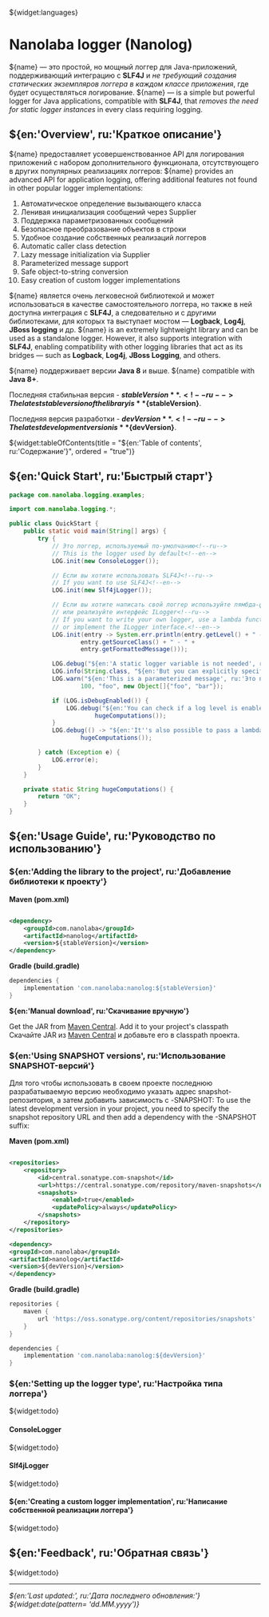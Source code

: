 <!--@nrg.languages=en,ru-->
<!--@nrg.defaultLanguage=en-->

<!--@name=**Nanolog**-->
<!--@stableVersion=1.0-->
<!--@devVersion=1.1-SNAPSHOT-->

${widget:languages}

# Nanolaba logger (Nanolog)

${name} — это простой, но мощный логгер для Java-приложений, поддерживающий интеграцию с<!--ru-->
**SLF4J** и *не требующий создания статических экземпляров логгера<!--ru-->
в каждом классе приложения*, где будет осуществляться логирование.<!--ru-->
${name} — is a simple but powerful logger for Java applications, compatible with **SLF4J**, <!--en-->
that *removes the need for static logger instances* in every class requiring logging.<!--en-->

## ${en:'Overview', ru:'Краткое описание'}

${name} предоставляет усовершенствованное API для логирования приложений с набором<!--ru-->
дополнительного функционала, отсутствующего в других популярных реализациях логгеров: <!--ru-->
${name} provides an advanced API for application logging, offering additional features not found<!--en-->
in other popular logger implementations:<!--en-->

1. Автоматическое определение вызывающего класса<!--ru-->
2. Ленивая инициализация сообщений через Supplier<!--ru-->
3. Поддержка параметризованных сообщений<!--ru-->
4. Безопасное преобразование объектов в строки<!--ru-->
5. Удобное создание собственных реализаций логгеров<!--ru-->
1. Automatic caller class detection<!--en-->
2. Lazy message initialization via Supplier<!--en-->
3. Parameterized message support<!--en-->
4. Safe object-to-string conversion<!--en-->
5. Easy creation of custom logger implementations<!--en-->

${name} является очень легковесной библиотекой и может использоваться в качестве <!--ru-->
самостоятельного логгера, но также в ней доступна интеграция с **SLF4J**, а следовательно и с другими <!--ru-->
библиотеками, для которых та выступает мостом — **Logback**, **Log4j**, **JBoss logging** и др.<!--ru-->
${name} is an extremely lightweight library and can be used as a standalone logger. However, it also<!--en-->
supports integration with **SLF4J**, enabling compatibility with other logging libraries that act as its<!--en-->
bridges — such as **Logback**, **Log4j**, **JBoss Logging**, and others.<!--en-->

${name} поддерживает версии **Java 8** и выше.<!--ru-->
${name} compatible with **Java 8+**.<!--en-->

Последняя стабильная версия - **${stableVersion}**.<!--ru-->
The latest stable version of the library is **${stableVersion}**.<!--en-->

Последняя версия разработки - **${devVersion}**.<!--ru-->
The latest development version is **${devVersion}**.<!--en-->

${widget:tableOfContents(title = "${en:'Table of contents', ru:'Содержание'}", ordered = "true")}

## ${en:'Quick Start', ru:'Быстрый старт'}

```java
package com.nanolaba.logging.examples;

import com.nanolaba.logging.*;

public class QuickStart {
    public static void main(String[] args) {
        try {
            // Это логгер, используемый по-умолчанию<!--ru-->
            // This is the logger used by default<!--en-->
            LOG.init(new ConsoleLogger());

            // Если вы хотите использовать SLF4J<!--ru-->
            // If you want to use SLF4J<!--en-->
            LOG.init(new Slf4jLogger());

            // Если вы хотите написать свой логгер используйте лямбда-функцию <!--ru-->
            // или реализуйте интерфейс ILogger<!--ru-->
            // If you want to write your own logger, use a lambda function <!--en-->
            // or implement the ILogger interface.<!--en-->
            LOG.init(entry -> System.err.println(entry.getLevel() + " - " +
                    entry.getSourceClass() + " - " +
                    entry.getFormattedMessage()));

            LOG.debug("${en:'A static logger variable is not needed', ru:'Статическая переменная логгера не нужна'}");
            LOG.info(String.class, "${en:'But you can explicitly specify which class the logging should belong to', ru:'Но можно явно указать к какому классу должно относиться логирование'}");
            LOG.warn("${en:'This is a parameterized message', ru:'Это параметризованное сообщение'}: {}, {}, {} ",
                    100, "foo", new Object[]{"foo", "bar"});

            if (LOG.isDebugEnabled()) {
                LOG.debug("${en:'You can check if a log level is enabled in the standard way', ru:'Можно сделать проверку доступности уровня логирования стандартным способом'}: " +
                        hugeComputations());
            }
            LOG.debug(() -> "${en:'It''s also possible to pass a lambda expression', ru:'А можно передать лямбда-выражение'}: " +
                    hugeComputations());

        } catch (Exception e) {
            LOG.error(e);
        }
    }

    private static String hugeComputations() {
        return "OK";
    }
}
```

## ${en:'Usage Guide', ru:'Руководство по использованию'}

### ${en:'Adding the library to the project', ru:'Добавление библиотеки к проекту'}

**Maven (pom.xml)**

```xml

<dependency>
    <groupId>com.nanolaba</groupId>
    <artifactId>nanolog</artifactId>
    <version>${stableVersion}</version>
</dependency>  
```

**Gradle (build.gradle)**

```groovy
dependencies {
    implementation 'com.nanolaba:nanolog:${stableVersion}'
}
```

**${en:'Manual download', ru:'Скачивание вручную'}**

Get the JAR from [Maven Central](https://repo1.maven.org/maven2/com/nanolaba/nanolog/${stableVersion}).<!--en-->
Add it to your project's classpath<!--en-->
Скачайте JAR из [Maven Central](https://repo1.maven.org/maven2/com/nanolaba/nanolog/${stableVersion})<!--ru-->
и добавьте его в classpath проекта.<!--ru-->

### ${en:'Using SNAPSHOT versions', ru:'Использование SNAPSHOT-версий'}

Для того чтобы использовать в своем проекте последнюю разрабатываемую версию необходимо <!--ru-->
указать адрес snapshot-репозитория, а затем добавить зависимость с -SNAPSHOT: <!--ru-->
To use the latest development version in your project, you need to specify the snapshot <!--en-->
repository URL and then add a dependency with the -SNAPSHOT suffix: <!--en-->

**Maven (pom.xml)**

```xml

<repositories>
    <repository>
        <id>central.sonatype.com-snapshot</id>
        <url>https://central.sonatype.com/repository/maven-snapshots</url>
        <snapshots>
            <enabled>true</enabled>
            <updatePolicy>always</updatePolicy>
        </snapshots>
    </repository>
</repositories>

<dependency>
<groupId>com.nanolaba</groupId>
<artifactId>nanolog</artifactId>
<version>${devVersion}</version>
</dependency>  
```

**Gradle (build.gradle)**

```groovy
repositories {
    maven {
        url 'https://oss.sonatype.org/content/repositories/snapshots'
    }
}

dependencies {
    implementation 'com.nanolaba:nanolog:${devVersion}'
}
```

### ${en:'Setting up the logger type', ru:'Настройка типа логгера'}

${widget:todo}

#### ConsoleLogger

${widget:todo}

#### Slf4jLogger

${widget:todo}

#### ${en:'Creating a custom logger implementation', ru:'Написание собственной реализации логгера'}

${widget:todo}

## ${en:'Feedback', ru:'Обратная связь'}

${widget:todo}

---
*${en:'Last updated:', ru:'Дата последнего обновления:'} ${widget:date(pattern= 'dd.MM.yyyy')}*
